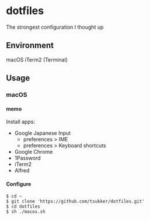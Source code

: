 # dotfiles

The strongest configuration I thought up

## Environment

macOS iTerm2 (Terminal)

## Usage

### macOS

#### memo

Install apps:

- Google Japanese Input
  - preferences > IME
  - preferences > Keyboard shortcuts
- Google Chrome
- 1Password
- iTerm2
- Alfred

#### Configure

    $ cd ~
    $ git clone 'https://github.com/tsukker/dotfiles.git'
    $ cd dotfiles
    $ sh ./macos.sh
